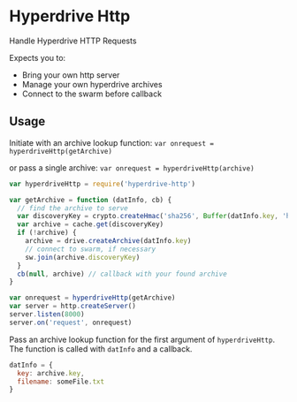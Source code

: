 # Hyperdrive Http

Handle Hyperdrive HTTP Requests

Expects you to:
* Bring your own http server
* Manage your own hyperdrive archives
* Connect to the swarm before callback

## Usage

Initiate with an archive lookup function:
`var onrequest = hyperdriveHttp(getArchive)`

or pass a single archive:
`var onrequest = hyperdriveHttp(archive)`

```javascript
var hyperdriveHttp = require('hyperdrive-http')

var getArchive = function (datInfo, cb) {
  // find the archive to serve
  var discoveryKey = crypto.createHmac('sha256', Buffer(datInfo.key, 'hex')).update('hypercore').digest('hex')
  var archive = cache.get(discoveryKey)
  if (!archive) {
    archive = drive.createArchive(datInfo.key)
    // connect to swarm, if necessary
    sw.join(archive.discoveryKey)
  }
  cb(null, archive) // callback with your found archive
}

var onrequest = hyperdriveHttp(getArchive)
var server = http.createServer()
server.listen(8000)
server.on('request', onrequest)
```

Pass an archive lookup function for the first argument of `hyperdriveHttp`. The function is called with `datInfo` and a callback.

```javascript
datInfo = {
  key: archive.key,
  filename: someFile.txt
}
```